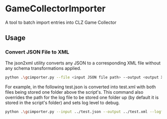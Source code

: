 # GameCollectorImporter
A tool to batch import entries into CLZ Game Collector

## Usage

### Convert JSON File to XML

The json2xml utility converts any JSON to a corresponding XML file without any schema transformations applied.

```bash
python .\gcimporter.py --file <input JSON file path> --output <output XML file path> --logfile <optional log file custom path>
```

For example, in the following test.json is converted into test.xml with both files being stored one folder above the script's. This command also overrides the path for the log file to be stored one folder up (by default it is stored in the script's folder) and sets log level to debug.

```bash
python .\gcimporter.py --input ../test.json --output ../test.xml --logfile ../log.txt --loglevel debug
```